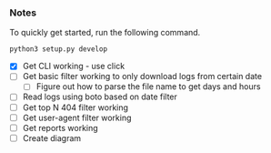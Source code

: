 ### Notes

To quickly get started, run the following command.

```
python3 setup.py develop
```

 - [x] Get CLI working - use click
 - [ ] Get basic filter working to only download logs from certain date
   - [ ] Figure out how to parse the file name to get days and hours
 - [ ] Read logs using boto based on date filter
 - [ ] Get top N 404 filter working
 - [ ] Get user-agent filter working
 - [ ] Get reports working
 - [ ] Create diagram
